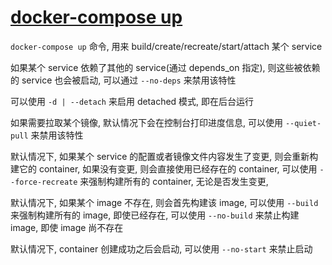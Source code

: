 # [docker-compose up](https://docs.docker.com/compose/reference/up/)

`docker-compose up` 命令, 用来 build/create/recreate/start/attach 某个 service

如果某个 service 依赖了其他的 service(通过 depends_on 指定), 则这些被依赖的 service 也会被启动, 可以通过 `--no-deps` 来禁用该特性

可以使用 `-d | --detach` 来启用 detached 模式, 即在后台运行

如果需要拉取某个镜像, 默认情况下会在控制台打印进度信息, 可以使用 `--quiet-pull` 来禁用该特性

默认情况下, 如果某个 service 的配置或者镜像文件内容发生了变更, 则会重新构建它的 container, 如果没有变更, 则会直接使用已经存在的 container,
可以使用 `--force-recreate` 来强制构建所有的 container, 无论是否发生变更,

默认情况下, 如果某个 image 不存在, 则会首先构建该 image,
可以使用 `--build` 来强制构建所有的 image, 即使已经存在,
可以使用 `--no-build` 来禁止构建 image, 即使 image 尚不存在

默认情况下, container 创建成功之后会启动, 可以使用 `--no-start` 来禁止启动
